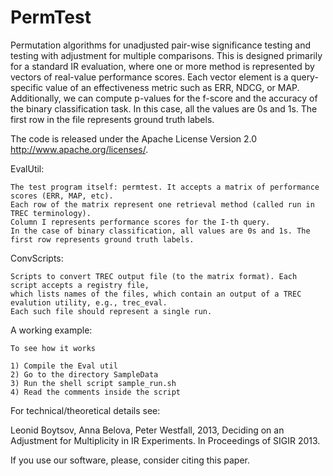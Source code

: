 PermTest
========

Permutation algorithms for unadjusted pair-wise significance testing and testing with adjustment for multiple comparisons. This is designed primarily for a standard IR evaluation, where one or more method is represented by vectors of real-value performance scores. Each vector element is a query-specific value of an effectiveness metric such as ERR, NDCG, or MAP. Additionally, we can compute p-values for the f-score and the accuracy of the binary classification task. In this case, all the values are 0s and 1s. The first row in the file represents ground truth labels.


The code is released under the Apache License Version 2.0 http://www.apache.org/licenses/.

 EvalUtil:
 
    The test program itself: permtest. It accepts a matrix of performance scores (ERR, MAP, etc). 
    Each row of the matrix represent one retrieval method (called run in TREC terminology). 
    Column I represents performance scores for the I-th query. 
    In the case of binary classification, all values are 0s and 1s. The first row represents ground truth labels.

 ConvScripts:
 
    Scripts to convert TREC output file (to the matrix format). Each script accepts a registry file,
    which lists names of the files, which contain an output of a TREC evalution utility, e.g., trec_eval. 
    Each such file should represent a single run.

 A working example:
 
    To see how it works 
    
    1) Compile the Eval util
    2) Go to the directory SampleData
    3) Run the shell script sample_run.sh
    4) Read the comments inside the script


 For technical/theoretical details see:
 
   Leonid Boytsov, Anna Belova, Peter Westfall, 2013, 
   Deciding on an Adjustment for Multiplicity in IR Experiments.
   In Proceedings of SIGIR 2013.
   
 If you use our software, please, consider citing this paper.

